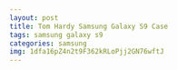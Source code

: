 ```yaml
---
layout: post
title: Tom Hardy Samsung Galaxy S9 Case
tags: samsung galaxy s9
categories: samsung
img: 1dfa16pZ4n2t9F362kRLoPjj2GN76wftJ
---
```

